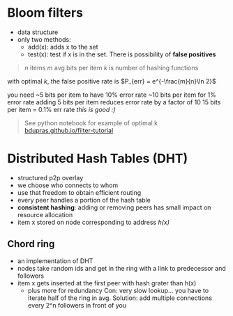 # Bloom filters
- data structure
- only two methods:
	- add(x): adds x to the set
	- test(x): test if x is in the set. There is possibility of **false positives**

> *n* items
> *m* avg bits per item
> *k* is number of hashing functions

with optimal *k*, the false positive rate is $P_{err} = e^{-\frac{m}{n}\ln 2}$

you need ~5 bits per item to have 10% error rate
~10 bits per item for 1% error rate
adding 5 bits per item reduces error rate by a factor of 10
15 bits per item = 0.1% err rate
*this is good :)*

> See python notebook for example of optimal k
> [bdupras.github.io/filter-tutorial](http://bdupras.github.io/filter-tutorial/)

# Distributed Hash Tables (DHT)

- structured p2p overlay
- we choose who connects to whom
- use that freedom to obtain efficient routing
- every peer handles a portion of the hash table
- **consistent hashing**: adding or removing peers has small impact on resource allocation
- item x stored on node corresponding to address *h(x)*

## Chord ring
- an implementation of DHT
- nodes take random ids and get in the ring with a link to predecessor and followers
- item x gets inserted at the first peer with hash grater than h(x)
	- plus more for redundancy
Con: very slow lookup... you have to iterate half of the ring in avg.
Solution: add multiple connections every 2^n followers in front of you

